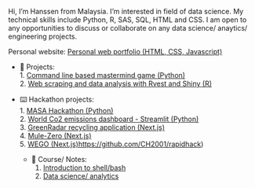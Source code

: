 Hi, I’m Hanssen from Malaysia. I’m interested in field of data science. My technical skills include Python, R, SAS, SQL, HTML and CSS. I am open to any opportunities to discuss or collaborate on any data science/ anaytics/ engineering projects. 
<br> 

Personal website: [Personal web portfolio (HTML, CSS, Javascript)](https://github.com/CH2001/chunhanssen.github.io) <br>

- 🌱 Projects: <br>
      1. [Command line based mastermind game (Python)](https://github.com/CH2001/1-Python-command-line-based-mastermind-game) <br>
      2. [Web scraping and data analysis with Rvest and Shiny (R)](https://github.com/CH2001/P2-Web-scraping-and-analysis--Rvest-and-Shiny-)
   
- :keyboard: Hackathon projects: <br>
      1. [MASA Hackathon (Python)](https://github.com/CH2001/MASA-hackathon) <br> 
      2. [World Co2 emissions dashboard - Streamlit (Python)](https://github.com/CH2001/World-Co2-emissions) <br>
      3. [GreenRadar recycling application (Next.js)](https://github.com/Kahar90/gonrecycle) <br> 
      4. [Mule-Zero (Next.js)](https://github.com/CH2001/mule-zero) <br>
      5. [WEGO (Next.js)](https://github.com/CH2001/rapidhack)https://github.com/CH2001/rapidhack)<br>

  - :notebook_with_decorative_cover: Course/ Notes: <br>
      1. [Introduction to shell/bash](https://github.com/CH2001/Killercoda-courses) <br>
      2. [Data science/ analytics](https://github.com/CH2001/Data-science-analytics) 
  
